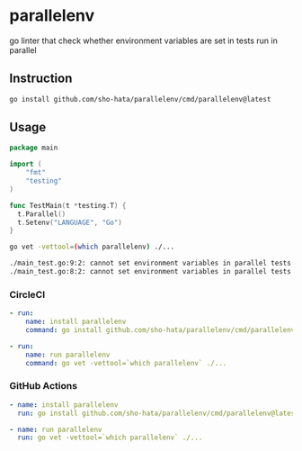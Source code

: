 # parallelenv

go linter that check whether environment variables are set in tests run in parallel

## Instruction

```sh
go install github.com/sho-hata/parallelenv/cmd/parallelenv@latest
```

## Usage

```go
package main

import (
	"fmt"
	"testing"
)

func TestMain(t *testing.T) {
  t.Parallel()
  t.Setenv("LANGUAGE", "Go")
}

```

```sh
go vet -vettool=(which parallelenv) ./...

./main_test.go:9:2: cannot set environment variables in parallel tests
./main_test.go:8:2: cannot set environment variables in parallel tests
```

### CircleCI

```yaml
- run:
    name: install parallelenv
    command: go install github.com/sho-hata/parallelenv/cmd/parallelenv@latest

- run:
    name: run parallelenv
    command: go vet -vettool=`which parallelenv` ./...
```

### GitHub Actions

```yaml
- name: install parallelenv
  run: go install github.com/sho-hata/parallelenv/cmd/parallelenv@latest

- name: run parallelenv
  run: go vet -vettool=`which parallelenv` ./...
```
